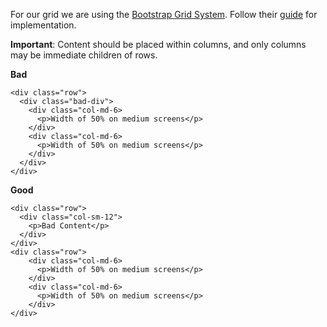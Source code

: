 For our grid we are using the [Bootstrap Grid System](http://getbootstrap.com/css/#grid). Follow their [guide](http://getbootstrap.com/css/#grid) for implementation.

**Important**: Content should be placed within columns, and only columns may be immediate children of rows.

**Bad**
```
<div class="row">
  <div class="bad-div">
    <div class="col-md-6>
      <p>Width of 50% on medium screens</p>
    </div>
    <div class="col-md-6>
      <p>Width of 50% on medium screens</p>
    </div>
  </div>
</div>
```

**Good**
```
<div class="row">
  <div class="col-sm-12">
    <p>Bad Content</p>
  </div>
</div>
<div class="row">
    <div class="col-md-6>
      <p>Width of 50% on medium screens</p>
    </div>
    <div class="col-md-6>
      <p>Width of 50% on medium screens</p>
    </div>
</div>
```